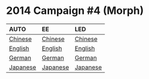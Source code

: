 # 2014 Campaign #4 (Morph)

| AUTO | EE | LED
|:-----|:----|:-------
| [Chinese](campaigns/morph/morph-300x250-auto-cn.html) | [Chinese](campaigns/morph/morph-300x250-ee-cn.html) | [Chinese](campaigns/morph/morph-300x250-led-cn.html)
| [English](campaigns/morph/morph-300x250-auto-en.html) | [English](campaigns/morph/morph-300x250-ee-en.html) | [English](campaigns/morph/morph-300x250-led-en.html)
| [German](campaigns/morph/morph-300x250-auto-gm.html) | [German](campaigns/morph/morph-300x250-ee-gm.html) | [German](campaigns/morph/morph-300x250-led-gm.html)
| [Japanese](campaigns/morph/morph-300x250-auto-jp.html) | [Japanese](campaigns/morph/morph-300x250-ee-jp.html) | [Japanese](campaigns/morph/morph-300x250-led-jp.html)

